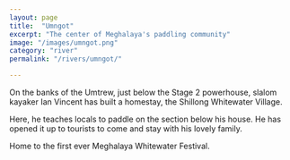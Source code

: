 ```yaml
---
layout: page
title:  "Umngot"
excerpt: "The center of Meghalaya's paddling community"
image: "/images/umngot.png"
category: "river"
permalink: "/rivers/umngot/"

---
```


On the banks of the Umtrew, just below the Stage 2 powerhouse, slalom kayaker Ian Vincent has built a homestay, the Shillong Whitewater Village.

Here, he teaches locals to paddle on the section below his house. He has opened it up to tourists to come and stay with his lovely family.  

Home to the first ever Meghalaya Whitewater Festival.